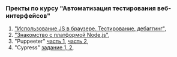 ### Пректы по курсу "Автоматизация тестирования веб-интерфейсов"

1. ["Использование JS в браузере. Тестирование, дебаггинг"](https://github.com/Darya9810/JS.git),
2. ["Знакомство с платформой Node.js"](https://github.com/Darya9810/nodeJS.git), 
3. "Puppeeter" [часть 1](https://github.com/Darya9810/puppeteer.git), [часть 2](https://github.com/Darya9810/Puppeteer-2.git), 
4. "Cypress" [задание 1, 2](https://github.com/Darya9810/Cypress-2.1.git),
